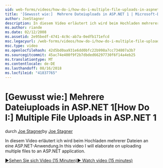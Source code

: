 ```yaml
---
uid: web-forms/videos/how-do-i/how-do-i-multiple-file-uploads-in-aspnet-1
title: '[Gewusst wie:]  Mehrere Dateiuploads in ASP.NET 1 | Microsoft-Dokumentation'
author: JoeStagner
description: In diesem Video erläutert ich wird beim Hochladen mehrerer Dateien an eine ASP.NET-Anwendung.
ms.author: riande
ms.date: 02/12/2008
ms.assetid: 2e95bedf-4741-4c9c-ab7a-0edfb171efcd
msc.legacyurl: /web-forms/videos/how-do-i/how-do-i-multiple-file-uploads-in-aspnet-1
msc.type: video
ms.openlocfilehash: 42d5bd0aa931e6dd0bfc22b998a7cc734807a3b7
ms.sourcegitcommit: 45ac74e400f9f2b7dbded66297730f6f14a4eb25
ms.translationtype: MT
ms.contentlocale: de-DE
ms.lasthandoff: 08/16/2018
ms.locfileid: "41837765"
---
```

<a name="how-do-i--multiple-file-uploads-in-aspnet-1"></a><span data-ttu-id="28453-103">[Gewusst wie:]  Mehrere Dateiuploads in ASP.NET 1</span><span class="sxs-lookup"><span data-stu-id="28453-103">[How Do I:]  Multiple File Uploads in ASP.NET 1</span></span>
====================
<span data-ttu-id="28453-104">durch [Joe Stagner](https://github.com/JoeStagner)</span><span class="sxs-lookup"><span data-stu-id="28453-104">by [Joe Stagner](https://github.com/JoeStagner)</span></span>

<span data-ttu-id="28453-105">In diesem Video erläutert ich wird beim Hochladen mehrerer Dateien an eine ASP.NET-Anwendung.</span><span class="sxs-lookup"><span data-stu-id="28453-105">In this video I will elaborate on uploading multiple files to an ASP.NET application.</span></span>

[<span data-ttu-id="28453-106">&#9654;Sehen Sie sich Video (15 Minuten)</span><span class="sxs-lookup"><span data-stu-id="28453-106">&#9654; Watch video (15 minutes)</span></span>](https://channel9.msdn.com/Blogs/ASP-NET-Site-Videos/how-do-i-multiple-file-uploads-in-aspnet-1)
